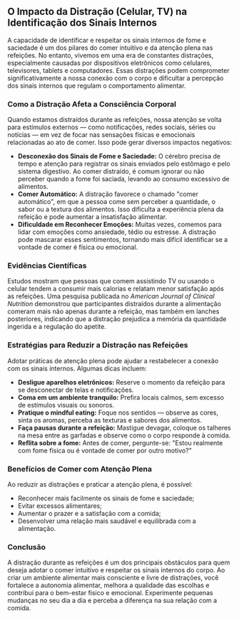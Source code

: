 ## O Impacto da Distração (Celular, TV) na Identificação dos Sinais Internos

A capacidade de identificar e respeitar os sinais internos de fome e saciedade é um dos pilares do comer intuitivo e da atenção plena nas refeições. No entanto, vivemos em uma era de constantes distrações, especialmente causadas por dispositivos eletrônicos como celulares, televisores, tablets e computadores. Essas distrações podem comprometer significativamente a nossa conexão com o corpo e dificultar a percepção dos sinais internos que regulam o comportamento alimentar.

### Como a Distração Afeta a Consciência Corporal

Quando estamos distraídos durante as refeições, nossa atenção se volta para estímulos externos — como notificações, redes sociais, séries ou notícias — em vez de focar nas sensações físicas e emocionais relacionadas ao ato de comer. Isso pode gerar diversos impactos negativos:

- **Desconexão dos Sinais de Fome e Saciedade:** O cérebro precisa de tempo e atenção para registrar os sinais enviados pelo estômago e pelo sistema digestivo. Ao comer distraído, é comum ignorar ou não perceber quando a fome foi saciada, levando ao consumo excessivo de alimentos.
- **Comer Automático:** A distração favorece o chamado "comer automático", em que a pessoa come sem perceber a quantidade, o sabor ou a textura dos alimentos. Isso dificulta a experiência plena da refeição e pode aumentar a insatisfação alimentar.
- **Dificuldade em Reconhecer Emoções:** Muitas vezes, comemos para lidar com emoções como ansiedade, tédio ou estresse. A distração pode mascarar esses sentimentos, tornando mais difícil identificar se a vontade de comer é física ou emocional.

### Evidências Científicas

Estudos mostram que pessoas que comem assistindo TV ou usando o celular tendem a consumir mais calorias e relatam menor satisfação após as refeições. Uma pesquisa publicada no *American Journal of Clinical Nutrition* demonstrou que participantes distraídos durante a alimentação comeram mais não apenas durante a refeição, mas também em lanches posteriores, indicando que a distração prejudica a memória da quantidade ingerida e a regulação do apetite.

### Estratégias para Reduzir a Distração nas Refeições

Adotar práticas de atenção plena pode ajudar a restabelecer a conexão com os sinais internos. Algumas dicas incluem:

- **Desligue aparelhos eletrônicos:** Reserve o momento da refeição para se desconectar de telas e notificações.
- **Coma em um ambiente tranquilo:** Prefira locais calmos, sem excesso de estímulos visuais ou sonoros.
- **Pratique o mindful eating:** Foque nos sentidos — observe as cores, sinta os aromas, perceba as texturas e sabores dos alimentos.
- **Faça pausas durante a refeição:** Mastigue devagar, coloque os talheres na mesa entre as garfadas e observe como o corpo responde à comida.
- **Reflita sobre a fome:** Antes de comer, pergunte-se: "Estou realmente com fome física ou é vontade de comer por outro motivo?"

### Benefícios de Comer com Atenção Plena

Ao reduzir as distrações e praticar a atenção plena, é possível:

- Reconhecer mais facilmente os sinais de fome e saciedade;
- Evitar excessos alimentares;
- Aumentar o prazer e a satisfação com a comida;
- Desenvolver uma relação mais saudável e equilibrada com a alimentação.

### Conclusão

A distração durante as refeições é um dos principais obstáculos para quem deseja adotar o comer intuitivo e respeitar os sinais internos do corpo. Ao criar um ambiente alimentar mais consciente e livre de distrações, você fortalece a autonomia alimentar, melhora a qualidade das escolhas e contribui para o bem-estar físico e emocional. Experimente pequenas mudanças no seu dia a dia e perceba a diferença na sua relação com a comida.